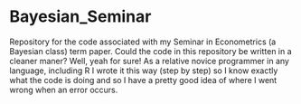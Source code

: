 # Bayesian_Seminar
Repository for the code associated with my Seminar in Econometrics (a Bayesian class) term paper.
Could the code in this repository be written in a cleaner maner? Well, yeah for sure! As a relative novice programmer in any language, including R I wrote it this way (step by step) so I know exactly what the code is doing and so I have a pretty good idea of where I went wrong when an error occurs.
